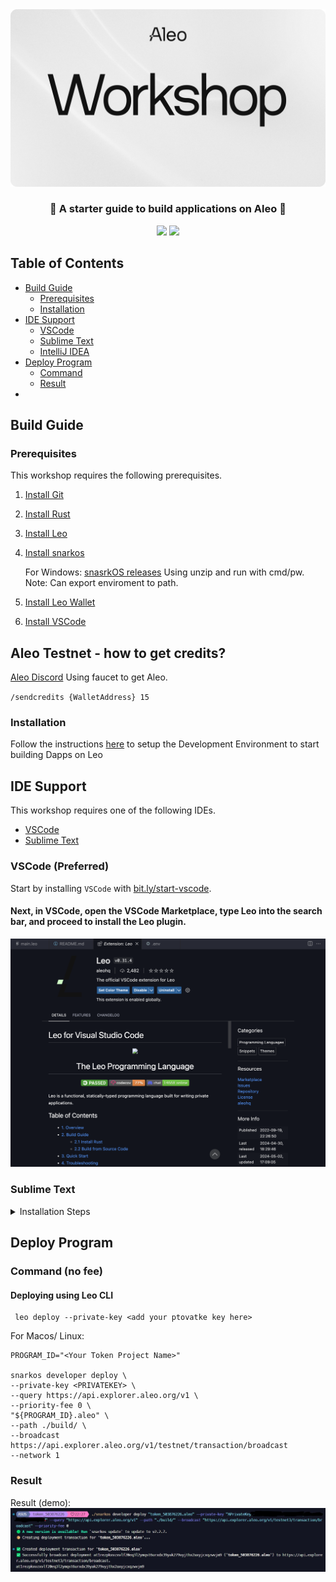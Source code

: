 <!-- <h1 align="center">Aleo Workshop</h1> -->
<img alt="workshop" width="1412" src="images/aleo_workshop.png">
<h3 align="center">📜 A starter guide to build applications on Aleo 📜</h3>

<p align="center">
    <a href="https://twitter.com/AleoHQ"><img src="https://img.shields.io/twitter/url/https/twitter.com/AleoHQ.svg?style=social&label=Follow%20%40AleoHQ"></a>
    <a href="https://aleo.org/discord"><img src="https://img.shields.io/discord/700454073459015690?logo=discord"/></a>
</p>

## Table of Contents
- [Build Guide](#build-guide)
    - [Prerequisites](#prerequisites)
    - [Installation](#installation)
- [IDE Support](#ide-support)
    - [VSCode](#vscode-preferred)
    - [Sublime Text](#sublime-text)
    - [IntelliJ IDEA](#intellij-idea)
- [Deploy Program](#deploy-program)
    - [Command](#command)
    - [Result](#Result)
- 
## Build Guide

### Prerequisites

This workshop requires the following prerequisites.
1.  [Install Git](https://git-scm.com/downloads)
2.  [Install Rust](https://www.rust-lang.org/tools/install)
3.  [Install Leo](https://developer.aleo.org/leo/installation)
4.  [Install snarkos](https://developer.aleo.org/testnet/getting_started/installation/)

	For Windows: [snasrkOS releases](https://github.com/AleoHQ/snarkOS/releases) Using unzip and run with cmd/pw.
    Note: Can export enviroment to path.
    
5.  [Install Leo Wallet](https://leo.app/)
6.  [Install VSCode](https://code.visualstudio.com/download)


## Aleo Testnet - how to get credits?

[Aleo Discord](https://discord.com/invite/aleohq) Using faucet to get Aleo.

`/sendcredits {WalletAddress} 15`

### Installation

Follow the instructions [here](1_setup_installation_guide.md) to setup the Development Environment to start building Dapps on Leo 

## IDE Support

This workshop requires one of the following IDEs.
- [VSCode](https://bit.ly/start-vscode)
- [Sublime Text](https://bit.ly/start-sublime)


### VSCode (Preferred)

Start by installing `VSCode` with [bit.ly/start-vscode](https://bit.ly/start-vscode).

#### Next, in VSCode, open the **VSCode Marketplace**, type **Leo** into the search bar, and proceed to install the Leo plugin.
![Leo VSCode](images/leo-ext.png)

### Sublime Text

<details><summary>Installation Steps</summary>

Start by installing `Sublime Text` with [bit.ly/start-sublime](https://bit.ly/start-sublime).

#### Next, in Sublime Text, install [Package Control](https://packagecontrol.io):
- On Windows/Linux: `ctrl + shift + p`, type **Install Package Control**, and press **Enter**.
- On macOS: `cmd + shift + p`, type **Install Package Control**, and press **Enter**.

#### Next, in Sublime Text, install [LSP](https://packagecontrol.io/packages/LSP):
- On Windows/Linux: `ctrl + shift + p`, select **Package Control: Install Package**, type **LSP**, and press **Enter**.
- On macOS: `cmd + shift + p`, select **Package Control: Install Package**, type **LSP**, and press **Enter**.

#### Lastly, in Sublime Text, install [LSP-leo](https://packagecontrol.io/packages/LSP-leo):
- On Windows/Linux: `ctrl + shift + p`, select **Package Control: Install Package**, type **LSP-leo**, and press **Enter**.
- On macOS: `cmd + shift + p`, select **Package Control: Install Package**, type **LSP-leo**, and press **Enter**.

</details>

## Deploy Program

### Command (no fee)

#### Deploying using Leo CLI

```
 leo deploy --private-key <add your ptovatke key here>
```
For Macos/ Linux:
```
PROGRAM_ID="<Your Token Project Name>"

snarkos developer deploy \
--private-key <PRIVATEKEY> \
--query https://api.explorer.aleo.org/v1 \
--priority-fee 0 \
"${PROGRAM_ID}.aleo" \
--path ./build/ \
--broadcast https://api.explorer.aleo.org/v1/testnet/transaction/broadcast
--network 1
```


### Result
Result (demo):
![](images/deployToken.png)



